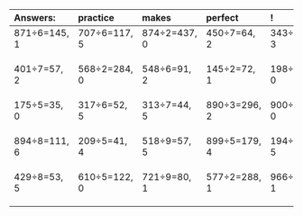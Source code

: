 | Answers: | practice | makes | perfect | ! |
| :--- | :--- | :--- | :--- | :--- |
| 871÷6=145, 1 | 707÷6=117, 5 | 874÷2=437, 0 | 450÷7=64, 2 | 343÷5=68, 3 | 
|   |   |   |   |   | 
|   |   |   |   |   | 
|   |   |   |   |   | 
| 401÷7=57, 2 | 568÷2=284, 0 | 548÷6=91, 2 | 145÷2=72, 1 | 198÷9=22, 0 | 
|   |   |   |   |   | 
|   |   |   |   |   | 
|   |   |   |   |   | 
| 175÷5=35, 0 | 317÷6=52, 5 | 313÷7=44, 5 | 890÷3=296, 2 | 900÷3=300, 0 | 
|   |   |   |   |   | 
|   |   |   |   |   | 
|   |   |   |   |   | 
| 894÷8=111, 6 | 209÷5=41, 4 | 518÷9=57, 5 | 899÷5=179, 4 | 194÷7=27, 5 | 
|   |   |   |   |   | 
|   |   |   |   |   | 
|   |   |   |   |   | 
| 429÷8=53, 5 | 610÷5=122, 0 | 721÷9=80, 1 | 577÷2=288, 1 | 966÷5=193, 1 | 
|   |   |   |   |   | 
|   |   |   |   |   | 
|   |   |   |   |   | 
